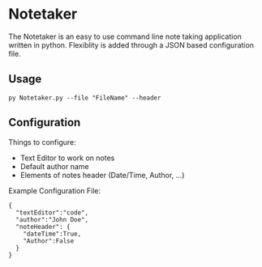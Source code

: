 # Notetaker

The Notetaker is an easy to use command line note taking application written in python. Flexiblity is added through a JSON based configuration file.

## Usage

```
py Notetaker.py --file "FileName" --header
```

## Configuration

Things to configure:

* Text Editor to work on notes
* Default author name
* Elements of notes header (Date/Time, Author, ...)

Example Configuration File:
```
{
  "textEditor":"code",
  "author":"John Doe",
  "noteHeader": {
    "dateTime":True,
    "Author":False
  }
}
```
